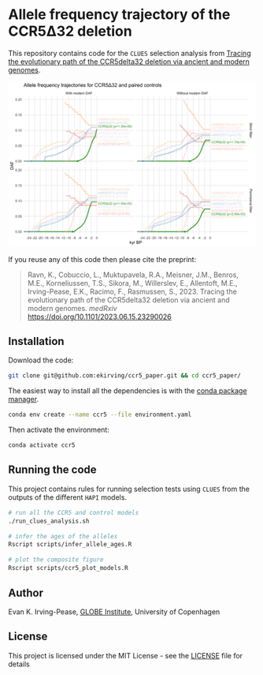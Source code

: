 # Allele frequency trajectory of the CCR5Δ32 deletion
This repository contains code for the `CLUES` selection analysis from 
[Tracing the evolutionary path of the CCR5delta32 deletion via ancient and modern genomes](https://doi.org/10.1101/2023.06.15.23290026).

![Figure 5](./figure/deletion_trajectories.png?raw=true)

If you reuse any of this code then please cite the preprint:
> Ravn, K., Cobuccio, L., Muktupavela, R.A., Meisner, J.M., Benros, M.E., Korneliussen, T.S., Sikora, M., Willerslev, 
> E., Allentoft, M.E., Irving-Pease, E.K., Racimo, F., Rasmussen, S., 2023. Tracing the evolutionary path of the 
> CCR5delta32 deletion via ancient and modern genomes. *medRxiv* https://doi.org/10.1101/2023.06.15.23290026


## Installation
Download the code: 
```bash
git clone git@github.com:ekirving/ccr5_paper.git && cd ccr5_paper/
```

The easiest way to install all the dependencies is with the [conda package manager](https://docs.conda.io/en/latest/).

```bash
conda env create --name ccr5 --file environment.yaml
```

Then activate the environment:
```bash
conda activate ccr5
```

## Running the code

This project contains rules for running selection tests using `CLUES` from the outputs of the different `HAPI` models.

```bash
# run all the CCR5 and control models
./run_clues_analysis.sh
```

```bash
# infer the ages of the alleles
Rscript scripts/infer_allele_ages.R
```

```bash
# plot the composite figure
Rscript scripts/ccr5_plot_models.R
```

## Author

Evan K. Irving-Pease, [GLOBE Institute](https://globe.ku.dk/), University of Copenhagen 

## License

This project is licensed under the MIT License - see the [LICENSE](LICENSE) file for details
